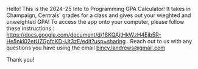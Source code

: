 Hello! This is the 2024-25 Into to Programming GPA Calculator! It takes in Champaign, Centrals' grades for a class and gives out your wieghted and unweighted GPA!  To access the app onto your computer, please follow these instructions : https://docs.google.com/document/d/18KQAjtHkWzH4Ejb5R-He5nkl02etUZGpfcKD-iJt3zE/edit?usp=sharing . Reach out to us with any questions you have using the email bincy.landrews@gmail.com

Thank you!
